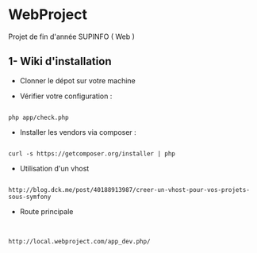 WebProject
==========

Projet de fin d'année SUPINFO ( Web )


<h2>1- Wiki d'installation</H2>

- Clonner le dépot sur votre machine

- Vérifier votre configuration :<br />
<code>
php app/check.php
</code>

- Installer les vendors via composer :<br />
<code>
curl -s https://getcomposer.org/installer | php
</code>

- Utilisation d'un vhost<br />
<code>
http://blog.dck.me/post/40188913987/creer-un-vhost-pour-vos-projets-sous-symfony
</code>

- Route principale
<br />
<code>
http://local.webproject.com/app_dev.php/
</code>
